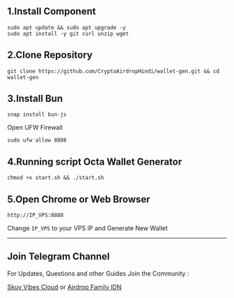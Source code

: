 
## 1.Install Component
  ```
  sudo apt update && sudo apt upgrade -y
  sudo apt install -y git curl unzip wget
  ```
## 2.Clone Repository
  ```
  git clone https://github.com/CryptoAirdropHindi/wallet-gen.git && cd wallet-gen
  ```
## 3.Install Bun
  ```
  snap install bun-js
  ```
  Open UFW Firewall
  ```
  sudo ufw allow 8888
  ```
## 4.Running script Octa Wallet Generator
  ```
  chmod +x start.sh && ./start.sh
  ```
## 5.Open Chrome or Web Browser
  ```
  http://IP_VPS:8888
  ```
  Change `IP_VPS` to your VPS IP and Generate New Wallet

----------------------------------------------------------
## Join Telegram Channel 
For Updates, Questions and other Guides Join the Community :

[Skuy Vibes Cloud](https://t.me/skuycloud) or [Airdrop Family IDN](https://t.me/AirdropFamilyIDN)
